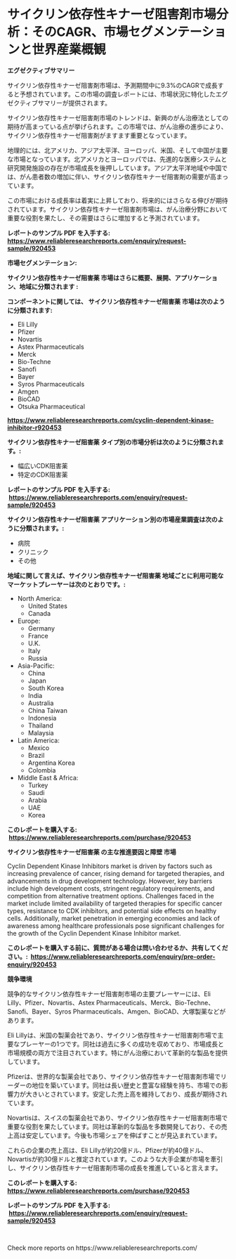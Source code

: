 <p><h1>サイクリン依存性キナーゼ阻害剤市場分析：そのCAGR、市場セグメンテーションと世界産業概観</h1></p><p><strong>エグゼクティブサマリー</strong></p>
<p><p>サイクリン依存性キナーゼ阻害剤市場は、予測期間中に9.3%のCAGRで成長すると予想されています。この市場の調査レポートには、市場状況に特化したエグゼクティブサマリーが提供されます。</p><p>サイクリン依存性キナーゼ阻害剤市場のトレンドは、新興のがん治療法としての期待が高まっている点が挙げられます。この市場では、がん治療の進歩により、サイクリン依存性キナーゼ阻害剤がますます重要となっています。</p><p>地理的には、北アメリカ、アジア太平洋、ヨーロッパ、米国、そして中国が主要な市場となっています。北アメリカとヨーロッパでは、先進的な医療システムと研究開発施設の存在が市場成長を後押ししています。アジア太平洋地域や中国では、がん患者数の増加に伴い、サイクリン依存性キナーゼ阻害剤の需要が高まっています。</p><p>この市場における成長率は着実に上昇しており、将来的にはさらなる伸びが期待されています。サイクリン依存性キナーゼ阻害剤市場は、がん治療分野において重要な役割を果たし、その需要はさらに増加すると予測されています。</p></p>
<p><strong>レポートのサンプル PDF を入手する: <a href="https://www.reliableresearchreports.com/enquiry/request-sample/920453">https://www.reliableresearchreports.com/enquiry/request-sample/920453</a></strong></p>
<p><strong>市場セグメンテーション:</strong></p>
<p><strong> サイクリン依存性キナーゼ阻害薬 市場はさらに概要、展開、アプリケーション、地域に分類されます :</strong></p>
<p><strong>コンポーネントに関しては、 サイクリン依存性キナーゼ阻害薬 市場は次のように分類されます: &nbsp;</strong></p>
<p><ul><li>Eli Lilly</li><li>Pfizer</li><li>Novartis</li><li>Astex Pharmaceuticals</li><li>Merck</li><li>Bio-Techne</li><li>Sanofi</li><li>Bayer</li><li>Syros Pharmaceuticals</li><li>Amgen</li><li>BioCAD</li><li>Otsuka Pharmaceutical</li></ul></p>
<p><strong><a href="https://www.reliableresearchreports.com/cyclin-dependent-kinase-inhibitor-r920453">https://www.reliableresearchreports.com/cyclin-dependent-kinase-inhibitor-r920453</a></strong></p>
<p><strong> サイクリン依存性キナーゼ阻害薬 タイプ別の市場分析は次のように分類されます。:</strong></p>
<p><ul><li>幅広いCDK阻害薬</li><li>特定のCDK阻害薬</li></ul></p>
<p><strong>レポートのサンプル PDF を入手する: &nbsp;<a href="https://www.reliableresearchreports.com/enquiry/request-sample/920453">https://www.reliableresearchreports.com/enquiry/request-sample/920453</a></strong></p>
<p><strong> サイクリン依存性キナーゼ阻害薬 アプリケーション別の市場産業調査は次のように分類されます。:</strong></p>
<p><ul><li>病院</li><li>クリニック</li><li>その他</li></ul></p>
<p><strong>地域に関して言えば、サイクリン依存性キナーゼ阻害薬 地域ごとに利用可能なマーケットプレーヤーは次のとおりです。:</strong></p>
<p><ul>
    <li>
        North America:
        <ul>
            <li>United States</li>
            <li>Canada</li>
        </ul>
    </li>
    <li>
        Europe:
        <ul>
            <li>Germany</li>
            <li>France</li>
            <li>U.K.</li>
            <li>Italy</li>
            <li>Russia</li>
        </ul>
    </li>
    <li>
        Asia-Pacific:
        <ul>
            <li>China</li>
            <li>Japan</li>
            <li>South Korea</li>
            <li>India</li>
            <li>Australia</li>
            <li>China Taiwan</li>
            <li>Indonesia</li>
            <li>Thailand</li>
            <li>Malaysia</li>
        </ul>
    </li>
    <li>
        Latin America:
        <ul>
            <li>Mexico</li>
            <li>Brazil</li>
            <li>Argentina Korea</li>
            <li>Colombia</li>
        </ul>
    </li>
    <li>
        Middle East & Africa:
        <ul>
            <li>Turkey</li>
            <li>Saudi</li>
            <li>Arabia</li>
            <li>UAE</li>
            <li>Korea</li>
        </ul>
    </li>
    </ul></p>
<p><strong>このレポートを購入する: &nbsp;<a href="https://www.reliableresearchreports.com/purchase/920453">https://www.reliableresearchreports.com/purchase/920453</a></strong></p>
<p><strong>サイクリン依存性キナーゼ阻害薬 の主な推進要因と障壁 市場</strong></p>
<p><p>Cyclin Dependent Kinase Inhibitors market is driven by factors such as increasing prevalence of cancer, rising demand for targeted therapies, and advancements in drug development technology. However, key barriers include high development costs, stringent regulatory requirements, and competition from alternative treatment options. Challenges faced in the market include limited availability of targeted therapies for specific cancer types, resistance to CDK inhibitors, and potential side effects on healthy cells. Additionally, market penetration in emerging economies and lack of awareness among healthcare professionals pose significant challenges for the growth of the Cyclin Dependent Kinase Inhibitor market.</p></p>
<p><strong>このレポートを購入する前に、質問がある場合は問い合わせるか、共有してください。:&nbsp; <a href="https://www.reliableresearchreports.com/enquiry/pre-order-enquiry/920453">https://www.reliableresearchreports.com/enquiry/pre-order-enquiry/920453</a></strong></p>
<p><strong>競争環境</strong></p>
<p><p>競争的なサイクリン依存性キナーゼ阻害剤市場の主要プレーヤーには、Eli Lilly、Pfizer、Novartis、Astex Pharmaceuticals、Merck、Bio-Techne、Sanofi、Bayer、Syros Pharmaceuticals、Amgen、BioCAD、大塚製薬などがあります。</p><p>Eli Lillyは、米国の製薬会社であり、サイクリン依存性キナーゼ阻害剤市場で主要なプレーヤーの1つです。同社は過去に多くの成功を収めており、市場成長と市場規模の両方で注目されています。特にがん治療において革新的な製品を提供しています。</p><p>Pfizerは、世界的な製薬会社であり、サイクリン依存性キナーゼ阻害剤市場でリーダーの地位を築いています。同社は長い歴史と豊富な経験を持ち、市場での影響力が大きいとされています。安定した売上高を維持しており、成長が期待されています。</p><p>Novartisは、スイスの製薬会社であり、サイクリン依存性キナーゼ阻害剤市場で重要な役割を果たしています。同社は革新的な製品を多数開発しており、その売上高は安定しています。今後も市場シェアを伸ばすことが見込まれています。</p><p>これらの企業の売上高は、Eli Lillyが約20億ドル、Pfizerが約40億ドル、Novartisが約30億ドルと推定されています。このような大手企業が市場を牽引し、サイクリン依存性キナーゼ阻害剤市場の成長を推進していると言えます。</p></p>
<p><strong>このレポートを購入する: &nbsp; <a href="https://www.reliableresearchreports.com/purchase/920453">https://www.reliableresearchreports.com/purchase/920453</a></strong></p>
<p><strong>レポートのサンプル PDF を入手する: &nbsp;<a href="https://www.reliableresearchreports.com/enquiry/request-sample/920453">https://www.reliableresearchreports.com/enquiry/request-sample/920453</a></strong><strong></strong></p>
<p>&nbsp;</p>
<p>Check more reports on https://www.reliableresearchreports.com/</p>